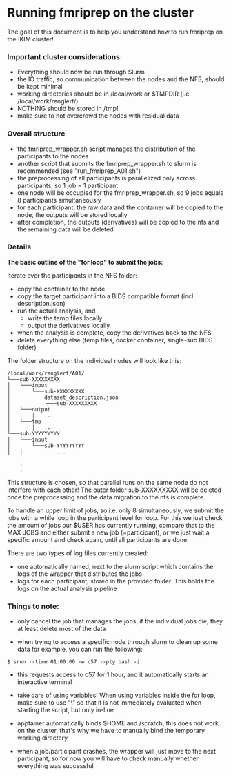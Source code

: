 # Running fmriprep on the cluster
The goal of this document is to help you understand how to run fmriprep on the IKIM cluster!

### Important cluster considerations:
- Everything should now be run through Slurm
- the IO traffic, so communication between the nodes and the NFS, should be kept minimal
- working directories should be in /local/work or $TMPDIR (i.e. /local/work/renglert/)
- NOTHING should be stored in /tmp!
- make sure to not overcrowd the nodes with residual data

### Overall structure
- the fmriprep_wrapper.sh script manages the distribution of the participants to the nodes
- another script that submits the fmriprep_wrapper.sh to slurm is recommended (see "run_fmriprep_A01.sh")
- the preprocessing of all participants is parallelized only across participants, so 1 job = 1 participant
- one node will be occupied for the fmriprep_wrapper.sh, so 9 jobs equals 8 participants simultaneously
- for each participant, the raw data and the container will be copied to the node, the outputs will be stored locally
- after completion, the outputs (derivatives) will be copied to the nfs and the remaining data will be deleted

### Details
**The basic outline of the "for loop" to submit the jobs:**

Iterate over the participants in the NFS folder:
- copy the container to the node
- copy the target participant into a BIDS compatible format (incl. description.json)
- run the actual analysis, and
    - write the temp files locally
    - output the derivatives locally
- when the analysis is complete, copy the derivatives back to the NFS
- delete everything else (temp files, docker container, single-sub BIDS folder)

The folder structure on the individual nodes will look like this:
```
/local/work/renglert/A01/
└───sub-XXXXXXXXX
│   └───input
│       └───sub-XXXXXXXXX
│           dataset_description.json
│           └───sub-XXXXXXXXX
│   └───output
│       │   ...
│   └───tmp
│       │   ...
└───sub-YYYYYYYYY
│   └───input
│       └───sub-YYYYYYYYY
│   │       │   ...
    .
    .
    .
```
This structure is chosen, so that parallel runs on the same node do not interfere with each other! The outer folder
sub-XXXXXXXXX will be deleted once the preprocessing and the data migration to the nfs is complete.

To handle an upper limit of jobs, so i.e. only 8 simultaneously, we submit the jobs with a while loop in the
participant level for loop. For this we just check the amount of jobs our $USER has currently running, compare that
to the MAX JOBS and either submit a new job (=participant), or we just wait a specific amount and check again, until
all participants are done.

There are two types of log files currently created:
- one automatically named, next to the slurm script which contains the logs of the wrapper that distributes the jobs
- logs for each participant, stored in the provided folder. This holds the logs on the actual analysis pipeline


### Things to note:
- only cancel the job that manages the jobs, if the individual jobs die, they at least delete most of the data

- when trying to access a specific node through slurm to clean up some data for example, you can run the following:
```
$ srun --time 01:00:00 -w c57 --pty bash -i
```
- this requests access to c57 for 1 hour, and it automatically starts an interactive terminal

- take care of using variables! When using variables inside the for loop, make sure to use "\\" so that it is not
immediately evaluated when starting the script, but only in-line

- apptainer automatically binds $HOME and /scratch, this does not work on the cluster, that's why we have to manually
bind the temporary working directory

- when a job/participant crashes, the wrapper will just move to the next participant, so for now you will have to check
manually whether everything was successful 
